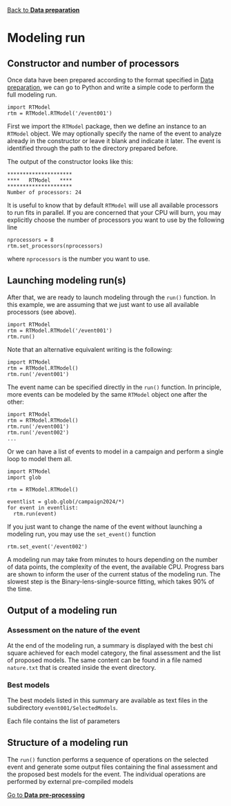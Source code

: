 [Back to **Data preparation**](DataPreparation.md)

# Modeling run

## Constructor and number of processors

Once data have been prepared according to the format specified in [Data preparation](DataPreparation.md), we can go to Python and write a simple code to perform the full modeling run.

```
import RTModel
rtm = RTModel.RTModel('/event001')
```
First we import the `RTModel` package, then we define an instance to an `RTModel` object. We may optionally specify the name of the event to analyze already in the constructor or leave it blank and indicate it later. The event is identified through the path to the directory prepared before.

The output of the constructor looks like this:
```
*********************
****   RTModel   ****
*********************
Number of processors: 24
```

It is useful to know that by default `RTModel` will use all available processors to run fits in parallel. If you are concerned that your CPU will burn, you may explicitly choose the number of processors you want to use by the following line

```
nprocessors = 8
rtm.set_processors(nprocessors)
```

where `nprocessors` is the number you want to use.

## Launching modeling run(s)

After that, we are ready to launch modeling through the `run()` function. In this example, we are assuming that we just want to use all available processors (see above).

```
import RTModel
rtm = RTModel.RTModel('/event001')
rtm.run()
```

Note that an alternative equivalent writing is the following:
 
```
import RTModel
rtm = RTModel.RTModel()
rtm.run('/event001')
```

The event name can be specified directly in the `run()` function. In principle, more events can be modeled by the same `RTModel` object one after the other:

```
import RTModel
rtm = RTModel.RTModel()
rtm.run('/event001')
rtm.run('/event002')
...
```

Or we can have a list of events to model in a campaign and perform a single loop to model them all.

```
import RTModel
import glob

rtm = RTModel.RTModel()

eventlist = glob.glob(/campaign2024/*)
for event in eventlist:
  rtm.run(event)
```

If you just want to change the name of the event without launching a modeling run, you may use the `set_event()` function

```
rtm.set_event('/event002')
```

A modeling run may take from minutes to hours depending on the number of data points, the complexity of the event, the available CPU. Progress bars are shown to inform the user of the current status of the modeling run. The slowest step is the Binary-lens-single-source fitting, which takes 90% of the time.

## Output of a modeling run

### Assessment on the nature of the event

At the end of the modeling run, a summary is displayed with the best chi square achieved for each model category, the final assessment and the list of proposed models. The same content can be found in a file named `nature.txt` that is created inside the event directory.

### Best models

The best models listed in this summary are available as text files in the subdirectory `event001/SelectedModels`.

Each file contains the list of parameters


## Structure of a modeling run

The `run()` function performs a sequence of operations on the selected event and generate some output files containing the final assessment and the proposed best models for the event. The individual operations are performed by external pre-compiled models 


[Go to **Data pre-processing**](DataPreprocessing.md)
